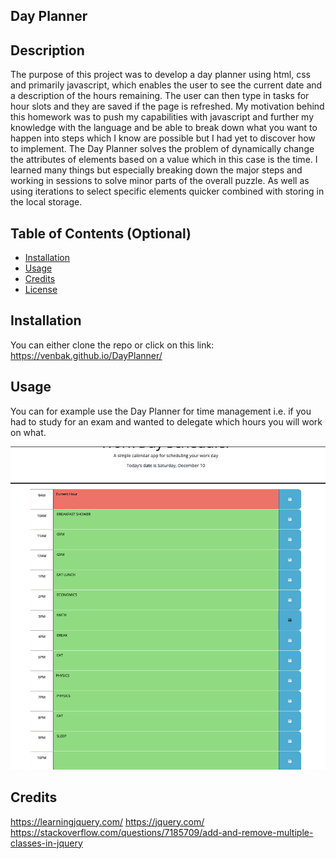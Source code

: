 ## Day Planner

## Description

The purpose of this project was to develop a day planner using html, css and primarily javascript, which enables the user to see the current date and a description of the hours remaining. The user can then type in tasks for hour slots and they are saved if the page is refreshed. My motivation behind this homework was to push my capabilities with javascript and further my knowledge with the language and be able to break down what you want to happen into steps which I know are possible but I had yet to discover how to implement. The Day Planner solves the problem of dynamically change the attributes of elements based on a value which in this case is the time. I learned many things but especially breaking down the major steps and working in sessions to solve minor parts of the overall puzzle. As well as using iterations to select specific elements quicker combined with storing in the local storage.


## Table of Contents (Optional)

- [Installation](#installation)
- [Usage](#usage)
- [Credits](#credits)
- [License](#license)

## Installation

You can either clone the repo or click on this link: https://venbak.github.io/DayPlanner/ 

## Usage

You can for example use the Day Planner for time management i.e. if you had to study for an exam and wanted to delegate which hours you will work on what.

![screenshot](./Assets/Screenshot%202022-12-10%20at%206.16.24%20PM.png)

## Credits

https://learningjquery.com/
https://jquery.com/
https://stackoverflow.com/questions/7185709/add-and-remove-multiple-classes-in-jquery 
